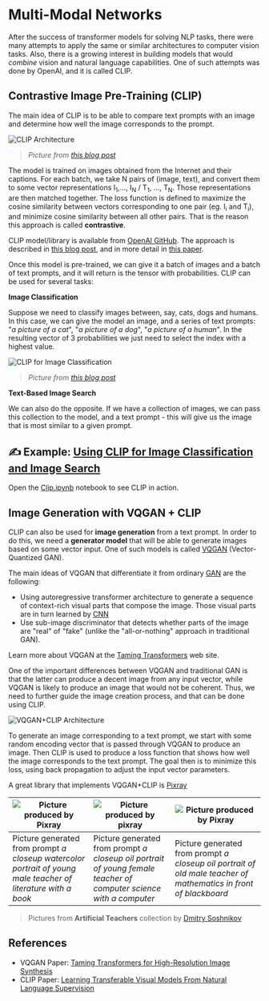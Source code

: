 # Multi-Modal Networks

After the success of transformer models for solving NLP tasks, there were many attempts to apply the same or similar architectures to computer vision tasks. Also, there is a growing interest in building models that would *combine* vision and natural language capabilities. One of such attempts was done by OpenAI, and it is called CLIP.

## Contrastive Image Pre-Training (CLIP)

The main idea of CLIP is to be able to compare text prompts with an image and determine how well the image corresponds to the prompt.

![CLIP Architecture](images/clip-arch.png)

> *Picture from [this blog post](https://openai.com/blog/clip/)*

The model is trained on images obtained from the Internet and their captions. For each batch, we take N pairs of (image, text), and convert them to some vector representations I<sub>1</sub>,..., I<sub>N</sub> / T<sub>1</sub>, ..., T<sub>N</sub>. Those representations are then matched together. The loss function is defined to maximize the cosine similarity between vectors corresponding to one pair (eg. I<sub>i</sub> and T<sub>i</sub>), and minimize cosine similarity between all other pairs. That is the reason this approach is called **contrastive**.

CLIP model/library is available from [OpenAI GitHub](https://github.com/openai/CLIP). The approach is described in [this blog post](https://openai.com/blog/clip/), and in more detail in [this paper](https://arxiv.org/pdf/2103.00020.pdf).

Once this model is pre-trained, we can give it a batch of images and a batch of text prompts, and it will return is the tensor with probabilities. CLIP can be used for several tasks:

**Image Classification**

Suppose we need to classify images between, say, cats, dogs and humans. In this case, we can give the model an image, and a series of text prompts: "*a picture of a cat*", "*a picture of a dog*", "*a picture of a human*". In the resulting vector of 3 probabilities we just need to select the index with a highest value.

![CLIP for Image Classification](images/clip-class.png)

> *Picture from [this blog post](https://openai.com/blog/clip/)*

**Text-Based Image Search**

We can also do the opposite. If we have a collection of images, we can pass this collection to the model, and a text prompt - this will give us the image that is most similar to a given prompt.

## ✍️ Example: [Using CLIP for Image Classification and Image Search](Clip.ipynb)

Open the [Clip.ipynb](Clip.ipynb) notebook to see CLIP in action.

## Image Generation with VQGAN + CLIP

CLIP can also be used for **image generation** from a text prompt. In order to do this, we need a **generator model** that will be able to generate images based on some vector input. One of such models is called [VQGAN](https://compvis.github.io/taming-transformers/) (Vector-Quantized GAN).

The main ideas of VQGAN that differentiate it from ordinary [GAN](../../4-ComputerVision/10-GANs/README.md) are the following:
* Using autoregressive transformer architecture to generate a sequence of context-rich visual parts that compose the image. Those visual parts are in turn learned by [CNN](../../4-ComputerVision/07-ConvNets/README.md)
* Use sub-image discriminator that detects whether parts of the image are "real" of "fake" (unlike the "all-or-nothing" approach in traditional GAN).

Learn more about VQGAN at the [Taming Transformers](https://compvis.github.io/taming-transformers/) web site.

One of the important differences between VQGAN and traditional GAN is that the latter can produce a decent image from any input vector, while VQGAN is likely to produce an image that would not be coherent. Thus, we need to further guide the image creation process, and that can be done using CLIP. 

![VQGAN+CLIP Architecture](images/vqgan.png)

To generate an image corresponding to a text prompt, we start with some random encoding vector that is passed through VQGAN to produce an image. Then CLIP is used to produce a loss function that shows how well the image corresponds to the text prompt. The goal then is to minimize this loss, using back propagation to adjust the input vector parameters.

A great library that implements VQGAN+CLIP is [Pixray](http://github.com/pixray/pixray)

![Picture produced by Pixray](images/a_closeup_watercolor_portrait_of_young_male_teacher_of_literature_with_a_book.png) |  ![Picture produced by pixray](images/a_closeup_oil_portrait_of_young_female_teacher_of_computer_science_with_a_computer.png) | ![Picture produced by Pixray](images/a_closeup_oil_portrait_of_old_male_teacher_of_math.png)
----|----|----
Picture generated from prompt *a closeup watercolor portrait of young male teacher of literature with a book* | Picture generated from prompt *a closeup oil portrait of young female teacher of computer science with a computer* | Picture generated from prompt *a closeup oil portrait of old male teacher of mathematics in front of blackboard*

> Pictures from **Artificial Teachers** collection by [Dmitry Soshnikov](http://soshnikov.com)

## References

* VQGAN Paper: [Taming Transformers for High-Resolution Image Synthesis](https://compvis.github.io/taming-transformers/paper/paper.pdf)
* CLIP Paper: [Learning Transferable Visual Models From Natural Language Supervision](https://arxiv.org/pdf/2103.00020.pdf)